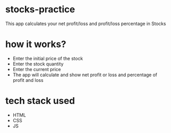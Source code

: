 # stocks-practice
 This app calculates your net profit/loss and profit/loss percentage in Stocks

 # how it works?
 - Enter the initial price of the stock
 - Enter the stock quantity
 - Enter the current price
 - The app will calculate and show net profit or loss and percentage of profit and loss

 # tech stack used
 - HTML
 - CSS
 - JS

